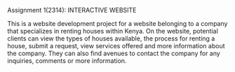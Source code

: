 Assignment 1(2314): INTERACTIVE WEBSITE 

This is a website development project for a website belonging to a company that specializes in renting houses within Kenya. On the website, potential clients can view the types of houses available, the process for renting a house, submit a request, view services offered and more information about the company. They can also find avenues to contact the company for any inquiries, comments or more information.

